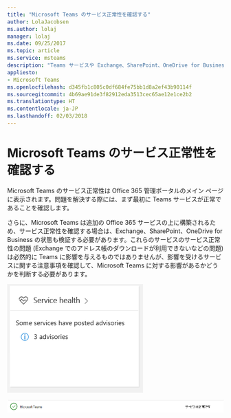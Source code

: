 ```yaml
---
title: "Microsoft Teams のサービス正常性を確認する"
author: LolaJacobsen
ms.author: lolaj
manager: lolaj
ms.date: 09/25/2017
ms.topic: article
ms.service: msteams
description: "Teams サービスや Exchange、SharePoint、OneDrive for Business といったその他の Office 365 コンポーネントが正常であることを確認することをお勧めします。"
appliesto:
- Microsoft Teams
ms.openlocfilehash: d345fb1c805c0df684fe75bb1d8a2ef43b90114f
ms.sourcegitcommit: 4b69ae91de3f82912eda3513cec65ae12e1ce2b2
ms.translationtype: HT
ms.contentlocale: ja-JP
ms.lasthandoff: 02/03/2018
---
```

<a name="verify-service-health-for-microsoft-teams"></a>Microsoft Teams のサービス正常性を確認する
===========================================

Microsoft Teams のサービス正常性は Office 365 管理ポータルのメイン ページに表示されます。問題を解決する際には、まず最初に Teams サービスが正常であることを確認します。

さらに、Microsoft Teams は追加の Office 365 サービスの上に構築されるため、サービス正常性を確認する場合は、Exchange、SharePoint、OneDrive for Business の状態も検証する必要があります。これらのサービスのサービス正常性の問題 (Exchange でのアドレス帳のダウンロードが利用できないなどの問題) は必然的に Teams に影響を与えるものではありませんが、影響を受けるサービスに関する注意事項を確認して、Microsoft Teams に対する影響があるかどうかを判断する必要があります。

![[サービス正常性] ページのスクリーンショット。](media/Verify_service_health_for_Microsoft_Teams_image1.png)

![Microsoft Teams サービスが正常であることを示すスクリーンショット。](media/Verify_service_health_for_Microsoft_Teams_image2.png)
